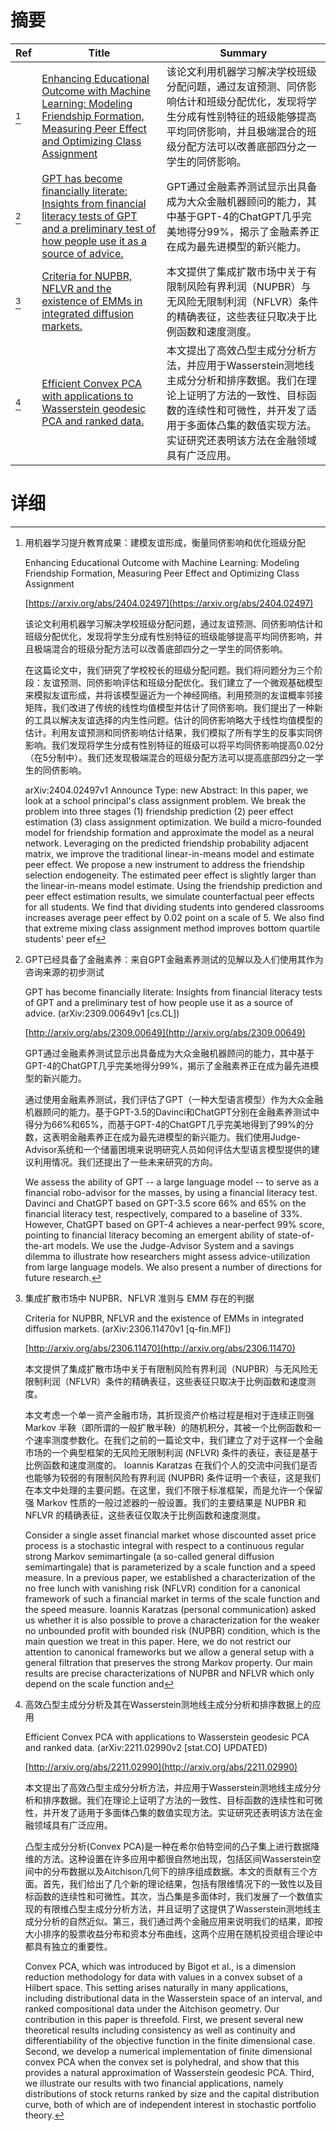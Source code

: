 # 摘要

| Ref | Title | Summary |
| --- | --- | --- |
| [^1] | [Enhancing Educational Outcome with Machine Learning: Modeling Friendship Formation, Measuring Peer Effect and Optimizing Class Assignment](https://arxiv.org/abs/2404.02497) | 该论文利用机器学习解决学校班级分配问题，通过友谊预测、同侪影响估计和班级分配优化，发现将学生分成有性别特征的班级能够提高平均同侪影响，并且极端混合的班级分配方法可以改善底部四分之一学生的同侪影响。 |
| [^2] | [GPT has become financially literate: Insights from financial literacy tests of GPT and a preliminary test of how people use it as a source of advice.](http://arxiv.org/abs/2309.00649) | GPT通过金融素养测试显示出具备成为大众金融机器顾问的能力，其中基于GPT-4的ChatGPT几乎完美地得分99%，揭示了金融素养正在成为最先进模型的新兴能力。 |
| [^3] | [Criteria for NUPBR, NFLVR and the existence of EMMs in integrated diffusion markets.](http://arxiv.org/abs/2306.11470) | 本文提供了集成扩散市场中关于有限制风险有界利润（NUPBR）与无风险无限制利润（NFLVR）条件的精确表征，这些表征只取决于比例函数和速度测度。 |
| [^4] | [Efficient Convex PCA with applications to Wasserstein geodesic PCA and ranked data.](http://arxiv.org/abs/2211.02990) | 本文提出了高效凸型主成分分析方法，并应用于Wasserstein测地线主成分分析和排序数据。我们在理论上证明了方法的一致性、目标函数的连续性和可微性，并开发了适用于多面体凸集的数值实现方法。实证研究还表明该方法在金融领域具有广泛应用。 |

# 详细

[^1]: 用机器学习提升教育成果：建模友谊形成，衡量同侪影响和优化班级分配

    Enhancing Educational Outcome with Machine Learning: Modeling Friendship Formation, Measuring Peer Effect and Optimizing Class Assignment

    [https://arxiv.org/abs/2404.02497](https://arxiv.org/abs/2404.02497)

    该论文利用机器学习解决学校班级分配问题，通过友谊预测、同侪影响估计和班级分配优化，发现将学生分成有性别特征的班级能够提高平均同侪影响，并且极端混合的班级分配方法可以改善底部四分之一学生的同侪影响。

    

    在这篇论文中，我们研究了学校校长的班级分配问题。我们将问题分为三个阶段：友谊预测、同侪影响评估和班级分配优化。我们建立了一个微观基础模型来模拟友谊形成，并将该模型逼近为一个神经网络。利用预测的友谊概率邻接矩阵，我们改进了传统的线性均值模型并估计了同侪影响。我们提出了一种新的工具以解决友谊选择的内生性问题。估计的同侪影响略大于线性均值模型的估计。利用友谊预测和同侪影响估计结果，我们模拟了所有学生的反事实同侪影响。我们发现将学生分成有性别特征的班级可以将平均同侪影响提高0.02分（在5分制中）。我们还发现极端混合的班级分配方法可以提高底部四分之一学生的同侪影响。

    arXiv:2404.02497v1 Announce Type: new  Abstract: In this paper, we look at a school principal's class assignment problem. We break the problem into three stages (1) friendship prediction (2) peer effect estimation (3) class assignment optimization. We build a micro-founded model for friendship formation and approximate the model as a neural network. Leveraging on the predicted friendship probability adjacent matrix, we improve the traditional linear-in-means model and estimate peer effect. We propose a new instrument to address the friendship selection endogeneity. The estimated peer effect is slightly larger than the linear-in-means model estimate. Using the friendship prediction and peer effect estimation results, we simulate counterfactual peer effects for all students. We find that dividing students into gendered classrooms increases average peer effect by 0.02 point on a scale of 5. We also find that extreme mixing class assignment method improves bottom quartile students' peer ef
    
[^2]: GPT已经具备了金融素养：来自GPT金融素养测试的见解以及人们使用其作为咨询来源的初步测试

    GPT has become financially literate: Insights from financial literacy tests of GPT and a preliminary test of how people use it as a source of advice. (arXiv:2309.00649v1 [cs.CL])

    [http://arxiv.org/abs/2309.00649](http://arxiv.org/abs/2309.00649)

    GPT通过金融素养测试显示出具备成为大众金融机器顾问的能力，其中基于GPT-4的ChatGPT几乎完美地得分99%，揭示了金融素养正在成为最先进模型的新兴能力。

    

    通过使用金融素养测试，我们评估了GPT（一种大型语言模型）作为大众金融机器顾问的能力。基于GPT-3.5的Davinci和ChatGPT分别在金融素养测试中得分为66%和65%，而基于GPT-4的ChatGPT几乎完美地得到了99%的分数，这表明金融素养正在成为最先进模型的新兴能力。我们使用Judge-Advisor系统和一个储蓄困境来说明研究人员如何评估大型语言模型提供的建议利用情况。我们还提出了一些未来研究的方向。

    We assess the ability of GPT -- a large language model -- to serve as a financial robo-advisor for the masses, by using a financial literacy test. Davinci and ChatGPT based on GPT-3.5 score 66% and 65% on the financial literacy test, respectively, compared to a baseline of 33%. However, ChatGPT based on GPT-4 achieves a near-perfect 99% score, pointing to financial literacy becoming an emergent ability of state-of-the-art models. We use the Judge-Advisor System and a savings dilemma to illustrate how researchers might assess advice-utilization from large language models. We also present a number of directions for future research.
    
[^3]: 集成扩散市场中 NUPBR、NFLVR 准则与 EMM 存在的判据

    Criteria for NUPBR, NFLVR and the existence of EMMs in integrated diffusion markets. (arXiv:2306.11470v1 [q-fin.MF])

    [http://arxiv.org/abs/2306.11470](http://arxiv.org/abs/2306.11470)

    本文提供了集成扩散市场中关于有限制风险有界利润（NUPBR）与无风险无限制利润（NFLVR）条件的精确表征，这些表征只取决于比例函数和速度测度。

    

    本文考虑一个单一资产金融市场，其折现资产价格过程是相对于连续正则强 Markov 半鞅（即所谓的一般扩散半鞅）的随机积分，其被一个比例函数和一个速率测度参数化。在我们之前的一篇论文中，我们建立了对于这样一个金融市场的一个典型框架的无风险无限制利润 (NFLVR) 条件的表征，表征是基于比例函数和速度测度的。 Ioannis Karatzas 在我们个人的交流中问我们是否也能够为较弱的有限制风险有界利润 (NUPBR) 条件证明一个表征，这是我们在本文中处理的主要问题。在这里，我们不限于标准框架，而是允许一个保留强 Markov 性质的一般过滤器的一般设置。我们的主要结果是 NUPBR 和 NFLVR 的精确表征，这些表征仅取决于比例函数和速度测度。

    Consider a single asset financial market whose discounted asset price process is a stochastic integral with respect to a continuous regular strong Markov semimartingale (a so-called general diffusion semimartingale) that is parameterized by a scale function and a speed measure. In a previous paper, we established a characterization of the no free lunch with vanishing risk (NFLVR) condition for a canonical framework of such a financial market in terms of the scale function and the speed measure. Ioannis Karatzas (personal communication) asked us whether it is also possible to prove a characterization for the weaker no unbounded profit with bounded risk (NUPBR) condition, which is the main question we treat in this paper. Here, we do not restrict our attention to canonical frameworks but we allow a general setup with a general filtration that preserves the strong Markov property. Our main results are precise characterizations of NUPBR and NFLVR which only depend on the scale function and
    
[^4]: 高效凸型主成分分析及其在Wasserstein测地线主成分分析和排序数据上的应用

    Efficient Convex PCA with applications to Wasserstein geodesic PCA and ranked data. (arXiv:2211.02990v2 [stat.CO] UPDATED)

    [http://arxiv.org/abs/2211.02990](http://arxiv.org/abs/2211.02990)

    本文提出了高效凸型主成分分析方法，并应用于Wasserstein测地线主成分分析和排序数据。我们在理论上证明了方法的一致性、目标函数的连续性和可微性，并开发了适用于多面体凸集的数值实现方法。实证研究还表明该方法在金融领域具有广泛应用。

    

    凸型主成分分析(Convex PCA)是一种在希尔伯特空间的凸子集上进行数据降维的方法。这种设置在许多应用中都很自然地出现，包括区间Wasserstein空间中的分布数据以及Aitchison几何下的排序组成数据。本文的贡献有三个方面。首先，我们给出了几个新的理论结果，包括有限维情况下的一致性以及目标函数的连续性和可微性。其次，当凸集是多面体时，我们发展了一个数值实现的有限维凸型主成分分析方法，并且证明了这提供了Wasserstein测地线主成分分析的自然近似。第三，我们通过两个金融应用来说明我们的结果，即按大小排序的股票收益分布和资本分布曲线，这两个应用在随机投资组合理论中都具有独立的重要性。

    Convex PCA, which was introduced by Bigot et al., is a dimension reduction methodology for data with values in a convex subset of a Hilbert space. This setting arises naturally in many applications, including distributional data in the Wasserstein space of an interval, and ranked compositional data under the Aitchison geometry. Our contribution in this paper is threefold. First, we present several new theoretical results including consistency as well as continuity and differentiability of the objective function in the finite dimensional case. Second, we develop a numerical implementation of finite dimensional convex PCA when the convex set is polyhedral, and show that this provides a natural approximation of Wasserstein geodesic PCA. Third, we illustrate our results with two financial applications, namely distributions of stock returns ranked by size and the capital distribution curve, both of which are of independent interest in stochastic portfolio theory.
    

